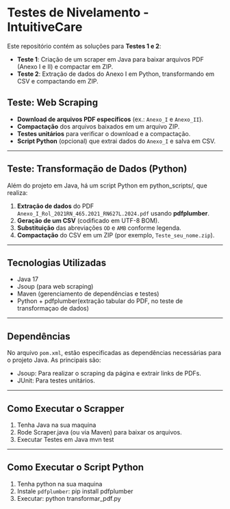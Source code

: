 # Testes de Nivelamento - IntuitiveCare

Este repositório contém as soluções para **Testes 1 e 2**:  
- **Teste 1**: Criação de um scraper em Java para baixar arquivos PDF (Anexo I e II) e compactar em ZIP.  
- **Teste 2**: Extração de dados do Anexo I em Python, transformando em CSV e compactando em ZIP.

## Teste: Web Scraping

- **Download de arquivos PDF específicos** (ex.: `Anexo_I` e `Anexo_II`).
- **Compactação** dos arquivos baixados em um arquivo ZIP.
- **Testes unitários** para verificar o download e a compactação.
- **Script Python** (opcional) que extrai dados do `Anexo_I` e salva em CSV.

---

## Teste: Transformação de Dados (Python)

Além do projeto em Java, há um script Python em python_scripts/, que realiza:

1. **Extração de dados** do PDF `Anexo_I_Rol_2021RN_465.2021_RN627L.2024.pdf` usando **pdfplumber**.  
2. **Geração de um CSV** (codificado em UTF-8 BOM).  
3. **Substituição** das abreviações `OD` e `AMB` conforme legenda.  
4. **Compactação** do CSV em um ZIP (por exemplo, `Teste_seu_nome.zip`).

---

## Tecnologias Utilizadas

- Java 17 
- Jsoup (para web scraping)  
- Maven (gerenciamento de dependências e testes)  
- Python + pdfplumber(extração tabular do PDF, no teste de transformaçao de dados)

---

## Dependências

No arquivo `pom.xml`, estão especificadas as dependências necessárias para o projeto Java. As principais são:

- Jsoup: Para realizar o scraping da página e extrair links de PDFs.  
- JUnit: Para testes unitários.

---

## Como Executar o Scrapper

1. Tenha Java na sua maquina 
2. Rode Scraper.java (ou via Maven) para baixar os arquivos.
3. Executar Testes em Java
    mvn test

---

## Como Executar o Script Python

1. Tenha python na sua maquina 
2. Instale `pdfplumber`:
   pip install pdfplumber
3. Executar:
    python transformar_pdf.py


